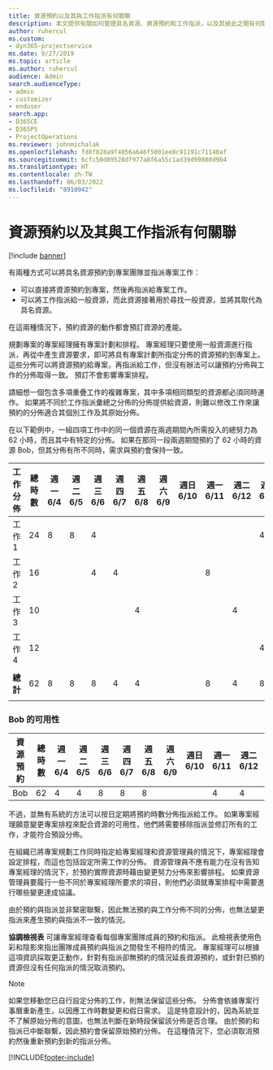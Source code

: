 ```yaml
---
title: 資源預約以及其與工作指派有何關聯
description: 本文提供有關如何管理具名資源、資源預約和工作指派，以及其彼此之間有何關聯的資訊。
author: ruhercul
ms.custom:
- dyn365-projectservice
ms.date: 9/27/2019
ms.topic: article
ms.author: ruhercul
audience: Admin
search.audienceType:
- admin
- customizer
- enduser
search.app:
- D365CE
- D365PS
- ProjectOperations
ms.reviewer: johnmichalak
ms.openlocfilehash: fd8f028a9f4056a646f5001ee8c91191c71140af
ms.sourcegitcommit: 6cfc50d89528df977a8f6a55c1ad39d99800d9b4
ms.translationtype: HT
ms.contentlocale: zh-TW
ms.lasthandoff: 06/03/2022
ms.locfileid: "8910942"
---
```

# <a name="resource-bookings-and-how-they-relate-to-task-assignments"></a>資源預約以及其與工作指派有何關聯

[!include [banner](../includes/psa-now-project-operations.md)]

有兩種方式可以將具名資源預約到專案團隊並指派專案工作：

- 可以直接將資源預約到專案，然後再指派給專案工作。
- 可以將工作指派給一般資源，而此資源接著用於尋找一般資源，並將其取代為具名資源。 

在這兩種情況下，預約資源的動作都會預訂資源的產能。

規劃專案的專案經理擁有專案計劃和排程。 專案經理只要使用一般資源進行指派，再從中產生資源要求，即可將具有專案計劃所指定分佈的資源預約到專案上。 這些分佈可以將資源預約給專案，再指派給工作，但沒有辦法可以讓預約分佈與工作的分佈取得一致。 預訂不會影響專案排程。

請細想一個包含多項重疊工作的複雜專案，其中多項相同類型的資源都必須同時運作。 如果將不同於工作指派彙總之分佈的分佈提供給資源，則難以修改工作來讓預約的分佈適合其個別工作及其原始分佈。

在以下範例中，一組四項工作中的同一個資源在兩週期間內所需投入的總努力為 62 小時，而且其中有特定的分佈。 如果在那同一段兩週期間預約了 62 小時的資源 Bob，但其分佈有所不同時，需求與預約會保持一致。

| **工作分佈**    | **總時數** | 週一 6/4 | 週二 6/5 | 週三 6/6 | 週四 6/7 | 週五 6/8 | 週六 6/9 | 週日 6/10 | 週一 6/11 | 週二 6/12 | 週三 6/13 | 週四 6/14 | 週五 6/15 |
|----------------------|-----------------|--------|--------|--------|--------|--------|--------|---------|---------|---------|---------|---------|---------|
| 工作 1               | 24              | 8      | 8      | 4      |        |        |        |         |         |         | 4       |         |         |
| 工作 2               | 16              |        |        | 4      | 4      |        |        |         | 8       |         |         |         |         |
| 工作 3               | 10              |        |        |        |        | 4      |        |         |         | 4       |         | 2       |         |
| 工作 4               | 12              |        |        |        |        |        |        |         |         |         | 4       |         | 8       |
|                      |                 |        |        |        |        |        |        |         |         |         |         |         |         |
| **總計**           | 62              | 8      | 8      | 8      | 4      | 4      |        |         | 8       | 4       | 8       | 2       | 8       |
|                      |                 |        |        |        |        |        |        |         |         |         |         |

### <a name="bobs-availability"></a>Bob 的可用性
| **資源預約** | **總時數** | 週一 6/4 | 週二 6/5 | 週三 6/6 | 週四 6/7 | 週五 6/8 | 週六 6/9 | 週日 6/10 | 週一 6/11 | 週二 6/12 | 週三 6/13 | 週四 6/14 | 週五 6/15 |
|------------------------|-----------------|--------|--------|--------|--------|--------|--------|---------|---------|---------|---------|---------|---------|
| Bob                    | 62              | 4      | 4      | 8      | 8      | 8      |        |         | 4       | 4       | 8       | 8       | 6       |

不過，並無有系統的方法可以按日定期將預約時數分佈指派給工作。 如果專案經理願意變更專案排程來配合資源的可用性，他們將需要移除指派並修訂所有的工作，才能符合預設分佈。

在組織已將專案規劃工作同時指定給專案經理和資源管理員的情況下，專案經理會設定排程，而這也包括設定所需工作的分佈。 資源管理員不應有能力在沒有告知專案經理的情況下，於預約實際資源時藉由變更努力分佈來影響排程。 如果資源管理員要履行一些不同於專案經理所要求的項目，則他們必須就專案排程中需要進行哪些變更達成協議。

由於預約與指派並非緊密聯繫，因此無法預約與工作分佈不同的分佈，也無法變更指派來產生預約與指派不一致的情況。

**協調檢視表** 可讓專案經理查看每個專案團隊成員的預約和指派。 此檢視表使用色彩和陰影來指出團隊成員預約與指派之間發生不相符的情況。 專案經理可以根據這項資訊採取更正動作，針對有指派卻無預約的情況延長資源預約，或針對已預約資源但沒有任何指派的情況取消預約。

> [!NOTE]
> 如果您移動您已自行設定分佈的工作，則無法保留這些分佈。 分佈會依據專案行事曆重新產生，以因應工作時數變更和假日需求。 這是特意設計的，因為系統並不了解原始分佈的意圖，也無法判斷在新時段保留該分佈是否合理。 由於預約和指派已中斷聯繫，因此預約會保留原始預約分佈。 在這種情況下，您必須取消預約然後重新預約到新的指派分佈。



[!INCLUDE[footer-include](../includes/footer-banner.md)]

